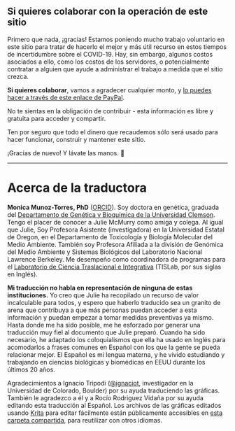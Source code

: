## Si quieres colaborar con la operación de este sitio

Primero que nada, ¡gracias! Estamos poniendo mucho trabajo voluntario en este sitio para tratar de hacerlo el mejor y más útil recurso en estos tiempos de incertidumbre sobre el COVID-19. Hay, sin embargo, algunos costos asociados a ello, como los costos de los servidores, o potencialmente contratar a alguien que ayude a administrar el trabajo a medida que el sitio crezca.

**Si quieres colaborar**, vamos a agradecer cualquier monto, y [lo puedes hacer a través de este enlace de PayPal](https://paypal.me/markey).

No te sientas en la obligación de contribuir - esta información es libre y gratuita para acceder y compartir.

Ten por seguro que todo el dinero que recaudemos sólo será usado para hacer funcionar, construir y mantener este sitio.

¡Gracias de nuevo! Y lávate las manos. 🙂

----

# Acerca de la traductora

**Monica Munoz-Torres, PhD** ([ORCID](https://orcid.org/0000-0001-8430-6039)). Soy doctora en genética, graduada del [Departamento de Genética y Bioquímica de la Universidad Clemson](https://www.clemson.edu/science/departments/genetics-biochemistry/). Tengo el placer de conocer a Julie McMurry como amiga y colega. Al igual que Julie, Soy Profesora Asistente (investigadora) en la Universidad Estatal de Oregon, en el Departamento de Toxicología y Biología Molecular del Medio Ambiente. También soy Profesora Afiliada a la división de Genómica del Medio Ambiente y Sistemas Biológicos del Laboratorio Nacional Lawrence Berkeley. Me desempeño como coordinadora de programas para el [Laboratorio de Ciencia Traslacional e Integrativa](http://tislab.org) (TISLab, por sus siglas en Inglés). 

**Mi traducción no habla en representación de ninguna de estas instituciones.** Yo creo que Julie ha recopilado un recurso de valor incalculable para todos, y espero que haberlo traducido sea un granito de arena que contribuya a que más personas puedan acceder a esta información y puedan empezar a tomar medidas preventivas ya mismo. 
Hasta donde me ha sido posible, me he esforzado por generar una traducción muy fiel al documento que Julie preparó. Cuando ha sido necesario, he adaptado los coloquialismos que ella ha usado en Inglés para acomodarlos a frases comunes en Español con los que la gente se pueda relacionar mejor. El Español es mi lengua materna, y he vivido estudiando y trabajando en ciencias biológicas y biomédicas en EEUU durante los últimos 20 años.

Agradecimientos a Ignacio Tripodi ([@ignaciot](https://twitter.com/ignaciot), investigador en la Universidad de Colorado, Boulder) por su ayuda traduciendo las gráficas. También le agradezco a él y a Rocío Rodriguez Vidaña por su ayuda editando esta traducción al Español. Los archivos de las gráficas editados usando [Krita](https://krita.org/es/#) para editar fácilmente están públicamente accesibles en [esta carpeta compartida](https://t.co/pQF2NTsq6J?amp=1), para reutilizar con otros idiomas. 
